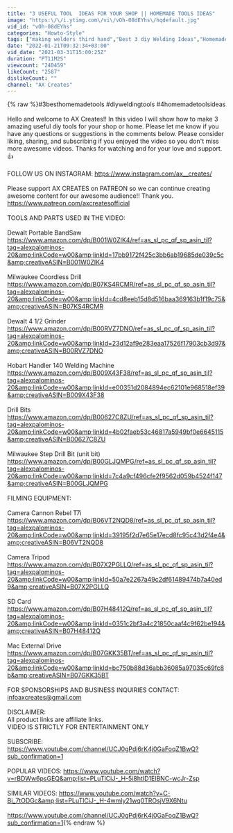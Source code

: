 ```yaml
---
title: "3 USEFUL TOOL  IDEAS FOR YOUR SHOP || HOMEMADE TOOLS IDEAS"
image: "https:\/\/i.ytimg.com\/vi\/vOh-08dEYhs\/hqdefault.jpg"
vid_id: "vOh-08dEYhs"
categories: "Howto-Style"
tags: ["making welders third hand","Best 3 diy Welding Ideas","Homemade tools ideas"]
date: "2022-01-21T09:32:34+03:00"
vid_date: "2021-03-31T15:00:25Z"
duration: "PT11M2S"
viewcount: "240459"
likeCount: "2587"
dislikeCount: ""
channel: "AX Creates"
---
```

{% raw %}#3besthomemadetools #diyweldingtools #4homemadetoolsideas<br /><br />Hello and welcome to AX Creates!!  In this video I will show how to make 3 amazing useful diy tools for your shop or home.  Please let me know if you have any questions or suggestions in the comments below. Please consider liking, sharing, and subscribing  if you enjoyed the video so you don't miss more awesome videos. Thanks for watching and for your love and support. 👍 <br /><br />FOLLOW US ON INSTAGRAM: <a rel="nofollow" target="blank" href="https://www.instagram.com/ax__creates/">https://www.instagram.com/ax__creates/</a><br /><br />Please support AX CREATES on PATREON so we can continue creating awesome content for our  awesome audience!! Thank you. <br /><a rel="nofollow" target="blank" href="https://www.patreon.com/axcreatesofficial">https://www.patreon.com/axcreatesofficial</a><br /><br />TOOLS AND PARTS USED IN THE VIDEO: <br /><br />Dewalt Portable BandSaw <a rel="nofollow" target="blank" href="https://www.amazon.com/dp/B001W0ZIK4/ref=as_sl_pc_qf_sp_asin_til?tag=alexpalominos-20&amp;linkCode=w00&amp;linkId=17bb9172f425c3bb6ab19685de039c5c&amp;creativeASIN=B001W0ZIK4">https://www.amazon.com/dp/B001W0ZIK4/ref=as_sl_pc_qf_sp_asin_til?tag=alexpalominos-20&amp;linkCode=w00&amp;linkId=17bb9172f425c3bb6ab19685de039c5c&amp;creativeASIN=B001W0ZIK4</a><br /><br />Milwaukee Coordless Drill <a rel="nofollow" target="blank" href="https://www.amazon.com/dp/B07KS4RCMR/ref=as_sl_pc_qf_sp_asin_til?tag=alexpalominos-20&amp;linkCode=w00&amp;linkId=4cd8eeb15d8d516baa369163b1f19c75&amp;creativeASIN=B07KS4RCMR">https://www.amazon.com/dp/B07KS4RCMR/ref=as_sl_pc_qf_sp_asin_til?tag=alexpalominos-20&amp;linkCode=w00&amp;linkId=4cd8eeb15d8d516baa369163b1f19c75&amp;creativeASIN=B07KS4RCMR</a><br /><br />Dewalt 4 1/2 Grinder <a rel="nofollow" target="blank" href="https://www.amazon.com/dp/B00RVZ7DNO/ref=as_sl_pc_qf_sp_asin_til?tag=alexpalominos-20&amp;linkCode=w00&amp;linkId=23d12af9e283eaa17526f17903cb3d97&amp;creativeASIN=B00RVZ7DNO">https://www.amazon.com/dp/B00RVZ7DNO/ref=as_sl_pc_qf_sp_asin_til?tag=alexpalominos-20&amp;linkCode=w00&amp;linkId=23d12af9e283eaa17526f17903cb3d97&amp;creativeASIN=B00RVZ7DNO</a><br /><br />Hobart Handler 140 Welding Machine <a rel="nofollow" target="blank" href="https://www.amazon.com/dp/B009X43F38/ref=as_sl_pc_qf_sp_asin_til?tag=alexpalominos-20&amp;linkCode=w00&amp;linkId=e00351d2084894ec62101e968518ef39&amp;creativeASIN=B009X43F38">https://www.amazon.com/dp/B009X43F38/ref=as_sl_pc_qf_sp_asin_til?tag=alexpalominos-20&amp;linkCode=w00&amp;linkId=e00351d2084894ec62101e968518ef39&amp;creativeASIN=B009X43F38</a><br /><br />Drill Bits <a rel="nofollow" target="blank" href="https://www.amazon.com/dp/B00627C8ZU/ref=as_sl_pc_qf_sp_asin_til?tag=alexpalominos-20&amp;linkCode=w00&amp;linkId=4b02faeb53c46817a5949bf0e6645115&amp;creativeASIN=B00627C8ZU">https://www.amazon.com/dp/B00627C8ZU/ref=as_sl_pc_qf_sp_asin_til?tag=alexpalominos-20&amp;linkCode=w00&amp;linkId=4b02faeb53c46817a5949bf0e6645115&amp;creativeASIN=B00627C8ZU</a><br /><br />Milwaukee Step Drill Bit (unit bit) <a rel="nofollow" target="blank" href="https://www.amazon.com/dp/B00GLJQMPG/ref=as_sl_pc_qf_sp_asin_til?tag=alexpalominos-20&amp;linkCode=w00&amp;linkId=7c4a9cf496cfe2f9562d059b4524f147&amp;creativeASIN=B00GLJQMPG">https://www.amazon.com/dp/B00GLJQMPG/ref=as_sl_pc_qf_sp_asin_til?tag=alexpalominos-20&amp;linkCode=w00&amp;linkId=7c4a9cf496cfe2f9562d059b4524f147&amp;creativeASIN=B00GLJQMPG</a><br /><br />FILMING EQUIPMENT:<br /><br />Camera Cannon Rebel T7i  <a rel="nofollow" target="blank" href="https://www.amazon.com/dp/B06VT2NQD8/ref=as_sl_pc_qf_sp_asin_til?tag=alexpalominos-20&amp;linkCode=w00&amp;linkId=39195f2d7e65e17ecd8fc95c43d2f4e4&amp;creativeASIN=B06VT2NQD8">https://www.amazon.com/dp/B06VT2NQD8/ref=as_sl_pc_qf_sp_asin_til?tag=alexpalominos-20&amp;linkCode=w00&amp;linkId=39195f2d7e65e17ecd8fc95c43d2f4e4&amp;creativeASIN=B06VT2NQD8</a><br /><br />Camera Tripod <a rel="nofollow" target="blank" href="https://www.amazon.com/dp/B07X2PGLLQ/ref=as_sl_pc_qf_sp_asin_til?tag=alexpalominos-20&amp;linkCode=w00&amp;linkId=50a7e2267a49c2df61489474b7a40ed9&amp;creativeASIN=B07X2PGLLQ">https://www.amazon.com/dp/B07X2PGLLQ/ref=as_sl_pc_qf_sp_asin_til?tag=alexpalominos-20&amp;linkCode=w00&amp;linkId=50a7e2267a49c2df61489474b7a40ed9&amp;creativeASIN=B07X2PGLLQ</a><br /><br />SD Card <a rel="nofollow" target="blank" href="https://www.amazon.com/dp/B07H48412Q/ref=as_sl_pc_qf_sp_asin_til?tag=alexpalominos-20&amp;linkCode=w00&amp;linkId=0351c2bf3a4c21850caaf4c9f62be194&amp;creativeASIN=B07H48412Q">https://www.amazon.com/dp/B07H48412Q/ref=as_sl_pc_qf_sp_asin_til?tag=alexpalominos-20&amp;linkCode=w00&amp;linkId=0351c2bf3a4c21850caaf4c9f62be194&amp;creativeASIN=B07H48412Q</a><br /><br />Mac External Drive <a rel="nofollow" target="blank" href="https://www.amazon.com/dp/B07GKK35BT/ref=as_sl_pc_qf_sp_asin_til?tag=alexpalominos-20&amp;linkCode=w00&amp;linkId=bc750b88d36abb36085a97035c69fc8b&amp;creativeASIN=B07GKK35BT">https://www.amazon.com/dp/B07GKK35BT/ref=as_sl_pc_qf_sp_asin_til?tag=alexpalominos-20&amp;linkCode=w00&amp;linkId=bc750b88d36abb36085a97035c69fc8b&amp;creativeASIN=B07GKK35BT</a><br /><br />FOR SPONSORSHIPS AND BUSINESS INQUIRIES CONTACT:<br />infoaxcreates@gmail.com<br /><br />DISCLAIMER:<br />All product links are affiliate links.<br />VIDEO IS STRICTLY FOR ENTERTAINMENT ONLY<br /><br />SUBSCRIBE: <a rel="nofollow" target="blank" href="https://www.youtube.com/channel/UCJ0gPdj6rK4j0GaFoqZ1BwQ?sub_confirmation=1">https://www.youtube.com/channel/UCJ0gPdj6rK4j0GaFoqZ1BwQ?sub_confirmation=1</a><br /><br />POPULAR VIDEOS: <a rel="nofollow" target="blank" href="https://www.youtube.com/watch?v=rBDWw6psGEQ&amp;list=PLuTlCiJ-_H-5i8htID1ElBNC-wcJr-Zsp">https://www.youtube.com/watch?v=rBDWw6psGEQ&amp;list=PLuTlCiJ-_H-5i8htID1ElBNC-wcJr-Zsp</a><br /><br />SIMILAR VIDEOS: <a rel="nofollow" target="blank" href="https://www.youtube.com/watch?v=C-Bi_7tODGc&amp;list=PLuTlCiJ-_H-4wmly21wq0TROsjV9X6Ntu">https://www.youtube.com/watch?v=C-Bi_7tODGc&amp;list=PLuTlCiJ-_H-4wmly21wq0TROsjV9X6Ntu</a><br /><br /><a rel="nofollow" target="blank" href="https://www.youtube.com/channel/UCJ0gPdj6rK4j0GaFoqZ1BwQ?sub_confirmation=1">https://www.youtube.com/channel/UCJ0gPdj6rK4j0GaFoqZ1BwQ?sub_confirmation=1</a>{% endraw %}
